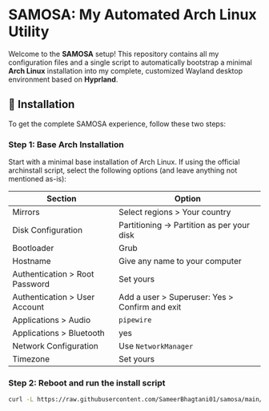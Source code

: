 # SAMOSA: My Automated Arch Linux Utility

Welcome to the **SAMOSA** setup! This repository contains all my configuration files and a single script to automatically bootstrap a minimal **Arch Linux** installation into my complete, customized Wayland desktop environment based on **Hyprland**.

## 🚀 Installation

To get the complete SAMOSA experience, follow these two steps:

### Step 1: Base Arch Installation

Start with a minimal base installation of Arch Linux. If using the official archinstall script, select the following options (and leave anything not mentioned as-is):

| Section                        | Option                                         |
| ------------------------------ | ---------------------------------------------- |
| Mirrors                        | Select regions > Your country                  |
| Disk Configuration             | Partitioning -> Partition as per your disk     |
| Bootloader                     | Grub                                           |
| Hostname                       | Give any name to your computer                 |
| Authentication > Root Password | Set yours                                      |
| Authentication > User Account  | Add a user > Superuser: Yes > Confirm and exit |
| Applications > Audio           | `pipewire`                                     |
| Applications > Bluetooth       | yes                                            |
| Network Configuration          | Use `NetworkManager`                           |
| Timezone                       | Set yours                                      |

### Step 2: Reboot and run the install script

```bash
curl -L https://raw.githubusercontent.com/SameerBhagtani01/samosa/main/install.sh | sh
```
